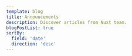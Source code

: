 ```yaml
---
template: blog
title: Announcements
description: Discover articles from Nuxt team.
blogPostList: true
sortBy:
  field: 'date'
  direction: 'desc'
---
```


